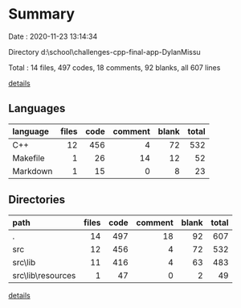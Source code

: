 # Summary

Date : 2020-11-23 13:14:34

Directory d:\school\challenges-cpp-final-app-DylanMissu

Total : 14 files,  497 codes, 18 comments, 92 blanks, all 607 lines

[details](details.md)

## Languages
| language | files | code | comment | blank | total |
| :--- | ---: | ---: | ---: | ---: | ---: |
| C++ | 12 | 456 | 4 | 72 | 532 |
| Makefile | 1 | 26 | 14 | 12 | 52 |
| Markdown | 1 | 15 | 0 | 8 | 23 |

## Directories
| path | files | code | comment | blank | total |
| :--- | ---: | ---: | ---: | ---: | ---: |
| . | 14 | 497 | 18 | 92 | 607 |
| src | 12 | 456 | 4 | 72 | 532 |
| src\lib | 11 | 416 | 4 | 63 | 483 |
| src\lib\resources | 1 | 47 | 0 | 2 | 49 |

[details](details.md)